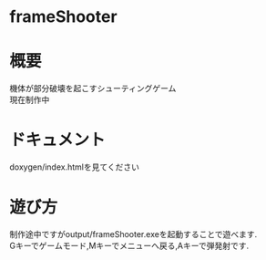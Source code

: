# frameShooter

# 概要  
機体が部分破壊を起こすシューティングゲーム  
現在制作中  

# ドキュメント  
doxygen/index.htmlを見てください  

# 遊び方  
制作途中ですがoutput/frameShooter.exeを起動することで遊べます.  
Gキーでゲームモード,Mキーでメニューへ戻る,Aキーで弾発射です.  
